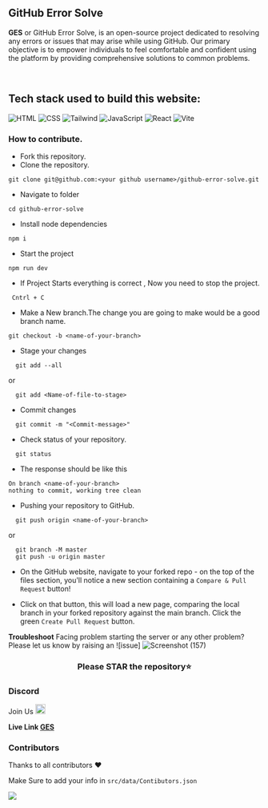   
## GitHub Error Solve

**GES** or GitHub Error Solve, is an open-source project dedicated to resolving any errors or issues that may arise while using GitHub. Our primary objective is to empower individuals to feel comfortable and confident using the platform by providing comprehensive solutions to common problems.

<br>

## Tech stack used to build this website: <br>
![HTML](https://img.shields.io/badge/html-F16529?style=for-the-badge&logo=html5&logoColor=white)
![CSS](https://img.shields.io/badge/css-254BDD?style=for-the-badge&logo=css3&logoColor=white)
![Tailwind](https://img.shields.io/badge/tailwindcss-C66394?style=for-the-badge&logo=tailwindcss&logoColor=white)
![JavaScript](https://img.shields.io/badge/javascript-EFD81C?style=for-the-badge&logo=javascript&logoColor=white)
![React](https://img.shields.io/badge/react-blue?style=for-the-badge&logo=react&logoColor=navyblue)
![Vite](https://img.shields.io/badge/vite-5BB4FF?style=for-the-badge&logo=vite&logoColor=FFC018)
<br>

### How to contribute. 
- Fork this repository.
- Clone the repository.
```console
git clone git@github.com:<your github username>/github-error-solve.git
```
- Navigate to folder
```console
cd github-error-solve
```
- Install node dependencies
```console
npm i
```
- Start the project
```console
npm run dev
```

- If Project Starts everything is correct , Now you need to stop the project.

```console
 Cntrl + C
```

- Make a New branch.The change you are going to make would be a good branch name.

```console
git checkout -b <name-of-your-branch>
```

- Stage your changes

```console
  git add --all
```

or

```console
  git add <Name-of-file-to-stage>
```

- Commit changes

```console
  git commit -m "<Commit-message>"
```

- Check status of your repository.

```console
  git status
```

- The response should be like this


```console
On branch <name-of-your-branch>
nothing to commit, working tree clean
```
- Pushing your repository to GitHub.

```console
  git push origin <name-of-your-branch>
```
or


```console
  git branch -M master
  git push -u origin master
```

- On the GitHub website, navigate to your forked repo - on the top of the files section, you'll notice a new section containing a `Compare & Pull Request` button!

- Click on that button, this will load a new page, comparing the local branch in your forked repository against the main branch. Click the green `Create Pull Request` button.

**Troubleshoot**
Facing problem starting the server or any other problem? Please let us know by raising an ![issue]
![Screenshot (157)](https://user-images.githubusercontent.com/101478591/218340974-7b0f63be-74df-4484-a253-a7e51c8cab3a.png)

### **<p align="center">Please STAR the repository⭐</p>**

### Discord

Join Us  <a href="https://discord.gg/xwRbDwnbMr"><img src="https://cdn.worldvectorlogo.com/logos/discord-6.svg" title="Discord" alt="Discord Community" width="20"/></a>

**Live Link <a href="https://github-error-solve.vercel.app" target="_blank">GES</a>**

### Contributors 
Thanks to all contributors ❤️

Make Sure to add your info in `src/data/Contibutors.json`

<a href = "https://github.com/devvsakib/github-error-solve/graphs/contributors">
  <img src = "https://contrib.rocks/image?repo=devvsakib/github-error-solve"/>
</a>
